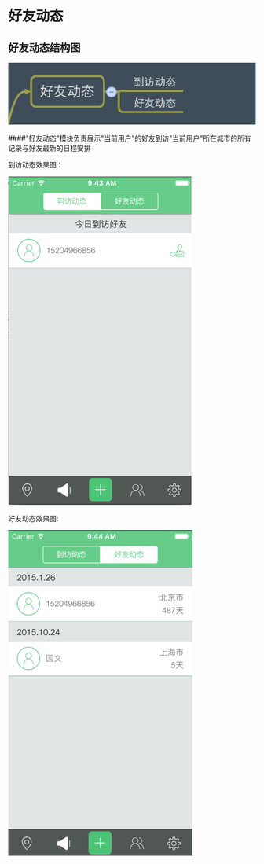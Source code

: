 # 好友动态


## 好友动态结构图

![好友动态](好友动态结构图.png)




####"好友动态"模块负责展示"当前用户"的好友到访"当前用户"所在城市的所有记录与好友最新的日程安排


到访动态效果图：


![到访动态](好友到访.png)



好友动态效果图:

![好友动态](好友动态.png)






